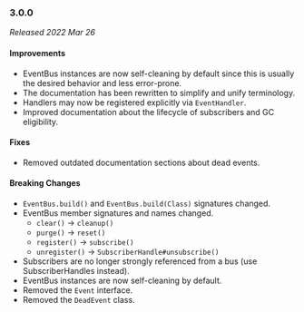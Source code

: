 ### 3.0.0

_Released 2022 Mar 26_

#### Improvements

- EventBus instances are now self-cleaning by default since this is usually the
  desired behavior and less error-prone.
- The documentation has been rewritten to simplify and unify terminology.
- Handlers may now be registered explicitly via `EventHandler`.
- Improved documentation about the lifecycle of subscribers and GC eligibility.

#### Fixes

- Removed outdated documentation sections about dead events.

#### Breaking Changes

- `EventBus.build()` and `EventBus.build(Class)` signatures changed.
- EventBus member signatures and names changed.
    - `clear()` -> `cleanup()`
    - `purge()` -> `reset()`
    - `register()` -> `subscribe()`
    - `unregister()` -> `SubscriberHandle#unsubscribe()`
- Subscribers are no longer strongly referenced from a bus (use
  SubscriberHandles instead).
- EventBus instances are now self-cleaning by default.
- Removed the `Event` interface.
- Removed the `DeadEvent` class.